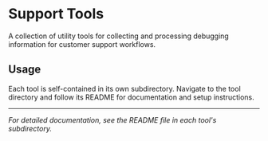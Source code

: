 # Support Tools

A collection of utility tools for collecting and processing debugging information for customer support workflows.

## Usage

Each tool is self-contained in its own subdirectory. Navigate to the tool directory and follow its README for documentation and setup instructions.

---

*For detailed documentation, see the README file in each tool's subdirectory.*